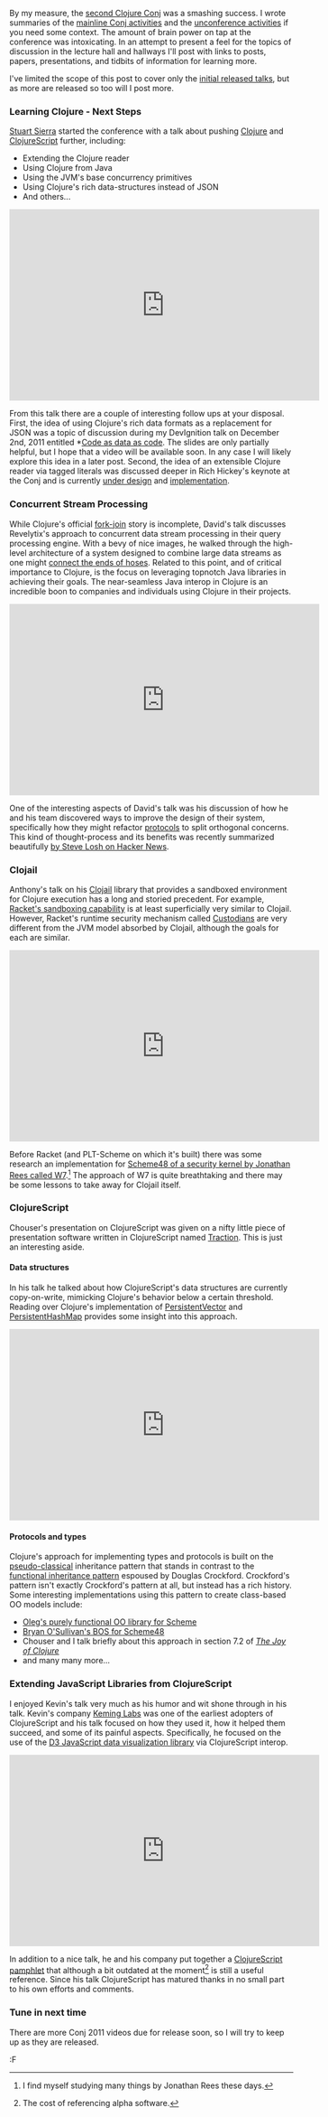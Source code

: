 By my measure, the [second Clojure Conj](http://clojure-conj.org/) was a smashing success.  I wrote summaries of the [mainline Conj activities](http://clojure.com/blog/2011/11/17/second-conj.html) and the [unconference activities](http://clojure.com/blog/2011/11/17/second-conj.html) if you need some context.  The amount of brain power on tap at the conference was intoxicating.  In an attempt to present a feel for the topics of discussion in the lecture hall and hallways I'll post with links to posts, papers, presentations, and tidbits of information for learning more.

I've limited the scope of this post to cover only the [initial released talks](http://clojure.com/blog/2012/01/31/first-conj-2011-videos-available.html), but as more are released so too will I post more.

### Learning Clojure - Next Steps

[Stuart Sierra](http://stuartsierra.com/) started the conference with a talk about pushing [Clojure](http://clojure.org) and [ClojureScript](http://github.com/clojure/clojurescript) further, including:

* Extending the Clojure reader
* Using Clojure from Java
* Using the JVM's base concurrency primitives
* Using Clojure's rich data-structures instead of JSON
* And others...

<iframe src="http://blip.tv/play/AYLpuVUC.html?p=1" width="550" height="339" frameborder="0" allowfullscreen></iframe><embed type="application/x-shockwave-flash" src="http://a.blip.tv/api.swf#AYLpuVUC" style="display:none"></embed>

From this talk there are a couple of interesting follow ups at your disposal.  First, the idea of using Clojure's rich data formats as a replacement for JSON was a topic of discussion during my DevIgnition talk on December 2nd, 2011 entitled *[Code as data as code](http://www.slideshare.net/fogus/codedata).  The slides are only partially helpful, but I hope that a video will be available soon.  In any case I will likely explore this idea in a later post.  Second, the idea of an extensible Clojure reader via tagged literals was discussed deeper in Rich Hickey's keynote at the Conj and is currently [under design](http://dev.clojure.org/display/design/Tagged+Literals) and [implementation](https://github.com/clojure/clojure/blob/master/src/clj/clojure/core.clj#L6569).

### Concurrent Stream Processing

While Clojure's official [fork-join](http://docs.oracle.com/javase/tutorial/essential/concurrency/forkjoin.html) story is incomplete, David's talk discusses Revelytix's approach to concurrent data stream processing in their query processing engine.  With a bevy of nice images, he walked through the high-level architecture of a system designed to combine large data streams as one might [connect the ends of hoses](http://doc.cat-v.org/unix/pipes/).  Related to this point, and of critical importance to Clojure, is the focus on leveraging topnotch Java libraries in achieving their goals.  The near-seamless Java interop in Clojure is an incredible boon to companies and individuals using Clojure in their projects.

<iframe src="http://blip.tv/play/AYLpqDoC.html?p=1" width="550" height="339" frameborder="0" allowfullscreen></iframe><embed type="application/x-shockwave-flash" src="http://a.blip.tv/api.swf#AYLpqDoC" style="display:none"></embed>

One of the interesting aspects of David's talk was his discussion of how he and his team discovered ways to improve the design of their system, specifically how they might refactor [protocols](http://clojure.org/protocols) to split orthogonal concerns.  This kind of thought-process and its benefits was recently summarized beautifully [by Steve Losh on Hacker News](http://news.ycombinator.com/item?id=3515862).    

### Clojail

Anthony's talk on his [Clojail](https://github.com/Raynes/clojail) library that provides a sandboxed environment for Clojure execution has a long and storied precedent.  For example, [Racket's sandboxing capability](http://docs.racket-lang.org/reference/Sandboxed_Evaluation.html) is at least superficially very similar to Clojail.  However, Racket's runtime security mechanism called [Custodians](http://docs.racket-lang.org/reference/eval-model.html#(part._custodian-model)) are very different from the JVM model absorbed by Clojail, although the goals for each are similar.  

<iframe src="http://blip.tv/play/AYLpqEwC.html?p=1" width="550" height="339" frameborder="0" allowfullscreen></iframe><embed type="application/x-shockwave-flash" src="http://a.blip.tv/api.swf#AYLpqEwC" style="display:none"></embed>

Before Racket (and PLT-Scheme on which it's built) there was some research an implementation for [Scheme48 of a security kernel by Jonathan Rees called W7](http://mumble.net/~jar/pubs/secureos/secureos.html).[^rees]  The approach of W7 is quite breathtaking and there may be some lessons to take away for Clojail itself.

[^rees]: I find myself studying many things by Jonathan Rees these days.


### ClojureScript

Chouser's presentation on ClojureScript was given on a nifty little piece of presentation software written in ClojureScript named [Traction](https://github.com/Chouser/talk-cljs).  This is just an interesting aside.

#### Data structures

In his talk he talked about how ClojureScript's data structures are currently copy-on-write, mimicking Clojure's behavior below a certain threshold.  Reading over Clojure's implementation of [PersistentVector](https://github.com/clojure/clojure/blob/master/src/jvm/clojure/lang/PersistentVector.java#L170) and [PersistentHashMap](https://github.com/clojure/clojure/blob/master/src/jvm/clojure/lang/PersistentHashMap.java#L536) provides some insight into this approach.

<iframe src="http://blip.tv/play/AYLpqF8C.html?p=1" width="550" height="339" frameborder="0" allowfullscreen></iframe><embed type="application/x-shockwave-flash" src="http://a.blip.tv/api.swf#AYLpqF8C" style="display:none"></embed>

#### Protocols and types

Clojure's approach for implementing types and protocols is built on the [pseudo-classical](http://bolinfest.com/javascript/inheritance.php) inheritance pattern that stands in contrast to the [functional inheritance pattern](http://www.crockford.com/javascript/inheritance.html) espoused by Douglas Crockford.  Crockford's pattern isn't exactly Crockford's pattern at all, but instead has a rich history.  Some interesting implementations using this pattern to create class-based OO models include:

* [Oleg's purely functional OO library for Scheme](http://okmij.org/ftp/Scheme/pure-oo-system.scm)
* [Bryan O'Sullivan's BOS for Scheme48](https://gist.github.com/1482348)
* Chouser and I talk briefly about this approach in section 7.2 of *[The Joy of Clojure](http://joyofclojure.com)*
* and many many more...

### Extending JavaScript Libraries from ClojureScript

I enjoyed Kevin's talk very much as his humor and wit shone through in his talk.  Kevin's company [Keming Labs](http://keminglabs.com/) was one of the earliest adopters of ClojureScript and his talk focused on how they used it, how it helped them succeed, and some of its painful aspects.  Specifically, he focused on the use of the [D3 JavaScript data visualization library](http://mbostock.github.com/d3/) via ClojureScript interop.  

<iframe src="http://blip.tv/play/AYLpqHIC.html?p=1" width="550" height="339" frameborder="0" allowfullscreen></iframe><embed type="application/x-shockwave-flash" src="http://a.blip.tv/api.swf#AYLpqHIC" style="display:none"></embed>

In addition to a nice talk, he and his company put together a [ClojureScript pamphlet](http://keminglabs.com/talks/conj_2011/handout.pdf) that although a bit outdated at the moment[^alpha] is still a useful reference.  Since his talk ClojureScript has matured thanks in no small part to his own efforts and comments. 

[^alpha]: The cost of referencing alpha software.

### Tune in next time

There are more Conj 2011 videos due for release soon, so I will try to keep up as they are released.  

:F
